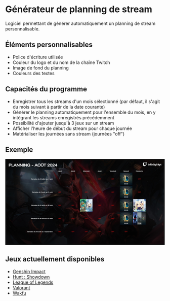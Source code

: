 # Générateur de planning de stream

Logiciel permettant de générer automatiquement un planning de stream personnalisable.

## Éléments personnalisables

* Police d'écriture utilisée
* Couleur du logo et du nom de la chaîne Twitch
* Image de fond du planning
* Couleurs des textes

## Capacités du programme

* Enregistrer tous les streams d'un mois sélectionné (par défaut, il s'agit du mois suivant à partir de la date courante)
* Générer le planning automatiquement pour l'ensemble du mois, en y intégrant les streams enregistrés précédemment
* Possibilité d'ajouter jusqu'à 3 jeux sur un stream
* Afficher l'heure de début du stream pour chaque journée
* Matérialiser les journées sans stream (journées "off")

## Exemple

![Exemple de planning généré](example.jpg)

## Jeux actuellement disponibles

* [Genshin Impact](https://genshin.hoyoverse.com/fr/)
* [Hunt : Showdown](https://www.huntshowdown.com/)
* [League of Legends](https://www.leagueoflegends.com/fr-fr/)
* [Valorant](https://playvalorant.com/fr-fr/)
* [Wakfu](https://www.wakfu.com/fr/mmorpg)